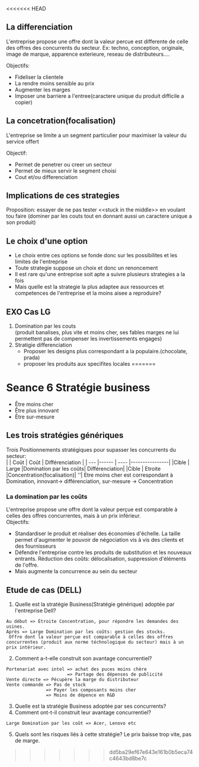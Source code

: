 <<<<<<< HEAD
## La differenciation
L'entreprise propose une offre dont la valeur percue est differente de celle des offres des concurrents du secteur.
Ex: techno, conception, originale, image de marque, apparence exterieure, reseau de distributeurs....

Objectifs:
- Fideliser la clientele
- La rendre moins sensible au prix
- Augmenter les marges
- Imposer une barriere a l'entree(caractere unique du produit difficile a copier)

## La concetration(focalisation)
L'entreprise se limite a un segment particulier pour maximiser la valeur du service offert

Objectif:
- Permet de penetrer ou creer un secteur
- Permet de mieux servir le segment choisi
- Cout et/ou differenciation

## Implications de ces strategies
Proposition: essayer de ne pas tester <\<stuck in the middle>> en voulant tou faire (dominer par les couts tout en donnant aussi un caractere unique a son produit)

## Le choix d'une option
- Le choix entre ces options se fonde donc sur les possibilites et les limites de l'entreprise
- Toute strategie suppose un choix et donc un renoncement
- Il est rare qu'une entreprise soit apte a suivre plusieurs strategies a la fois
- Mais quelle est la strategie la plus adaptee aux ressources et competences de l'entreprise et la moins aisee a reproduire?



## EXO Cas LG
1. Domination par les couts   <br/>
   (produit banalises, plus vite et moins cher, ses fables marges ne lui permettent pas de compenser les invertissements engages)
2. Stratigie differenciation
    - Proposer les designs plus correspondant a la populaire.(chocolate, prada)
    - proposer les produits aux specifites locales
=======
# Seance 6 Stratégie business
- Être moins cher
- Être plus innovant
- Être sur-mesure
## Les trois stratégies génériques
Trois Positionnements stratégiques pour supasser les concurrents du secteur:   
|      | Coût    | Coût | Différenciation |
| ---  |------   | ---- |----------------|
|Cible | Large   |Domination par les coûts| Différenciation|
|Cible | Etroite |Concentration(focalisation)| ''|
Etre moins cher est correspondant à Domination, innovant-> différenciation, sur-mesure -> Concentration

### La domination par les coûts
L'entreprise propose une offre dont la valeur perçue est comparable à celles des offres concurrentes, mais à un prix inférieur.  
Objectifs:
- Standardiser le produit et réaliser des économies d'échelle. La taille permet d'augmenter le pouvoir de négociation vis à vis des clients et des fournisseurs
- Défendre l'entreprise contre les produits de substitution et les nouveaux entrants. Réduction des coûts: délocalisation, suppression d'éléments de l'offre.
- Mais augmente la concurrence au sein du secteur

## Etude de cas (DELL)
1. Quelle est la stratégie Business(Stratégie générique) adoptée par l'entreprise Dell?
```
Au début => Étroite Concentration, pour répondre les demandes des usines.
Après => Large Domination par les coûts: gestion des stocks.
 Offre dont la valeur perçue est comparable à celles des offres concurrentes (produit aux norme téchnologique du secteur) mais à un prix intérieur.
```
2. Comment a-t-elle construit son avantage concurrentiel?
```
Portenariat avec intel => achat des puces moins chère
                       => Partage des dépenses de publicité
Vente directe => Pécupère la marge du distributeur
Vente commande => Pas de stock
               => Payer les composants moins cher
               => Moins de dépence en R&D
```
3. Quelle est la stratégie Business adoptée par ses concurrents?
4. Comment ont-t-il construit leur avantage concurrentiel?
```
Large Domination par les coût => Acer, Lenovo etc

```
5. Quels sont les risques liés à cette stratégie?
Le prix baisse trop vite, pas de marge.
>>>>>>> dd5ba29ef67e643e161b0b5eca74c4643bd8be7c
